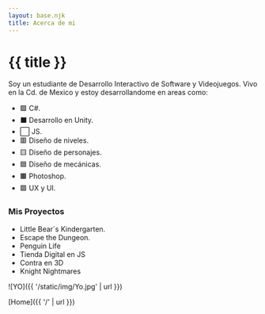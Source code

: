 ```yaml
---
layout: base.njk
title: Acerca de mi
---
```


# {{ title }}

Soy un estudiante de Desarrollo Interactivo de Software y Videojuegos. Vivo en la Cd. de Mexico y estoy desarrollandome en areas como: 

- 🟪 C#.
- ⬛ Desarrollo en Unity.
- ⬜ JS.
- 🟥 Diseño de niveles.
- 🟨 Diseño de personajes.
- 🟦 Diseño de mecánicas.
- 🟫 Photoshop.
- 🟩 UX y UI.


<h3> Mis Proyectos </h3>

- Little Bear´s Kindergarten.
- Escape the Dungeon.
- Penguin Life
- Tienda Digital en JS
- Contra en 3D
- Knight Nightmares


![YO]({{ '/static/img/Yo.jpg' | url }})

[Home]({{ '/' | url }})
